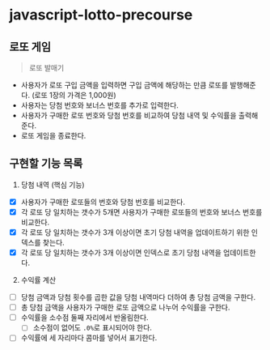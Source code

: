 # javascript-lotto-precourse

## 로또 게임

> 로또 발매기

- 사용자가 로또 구입 금액을 입력하면 구입 금액에 해당하는 만큼 로또를 발행해준다. (로또 1장의 가격은 1,000원)
- 사용자는 당첨 번호와 보너스 번호를 추가로 입력한다.
- 사용자가 구매한 로또 번호와 당첨 번호를 비교하여 당첨 내역 및 수익률을 출력해준다.
- 로또 게임을 종료한다.

## 구현할 기능 목록

1. 당첨 내역 (핵심 기능)

- [x] 사용자가 구매한 로또들의 번호와 당첨 번호를 비교한다.
- [x] 각 로또 당 일치하는 갯수가 5개면 사용자가 구매한 로또들의 번호와 보너스 번호를 비교한다.
- [x] 각 로또 당 일치하는 갯수가 3개 이상이면 초기 당첨 내역을 업데이트하기 위한 인덱스를 찾는다.
- [x] 각 로또 당 일치하는 갯수가 3개 이상이면 인덱스로 초기 당첨 내역을 업데이트한다.

2. 수익률 계산

- [ ] 당첨 금액과 당첨 횟수를 곱한 값을 당첨 내역마다 더하여 총 당첨 금액을 구한다.
- [ ] 총 당첨 금액을 사용자가 구매한 로또 금액으로 나누어 수익률을 구한다.
- [ ] 수익률을 소수점 둘째 자리에서 반올림한다.
  - [ ] 소수점이 없어도 `.0%`로 표시되어야 한다.
- [ ] 수익률에 세 자리마다 콤마를 넣어서 표기한다.
